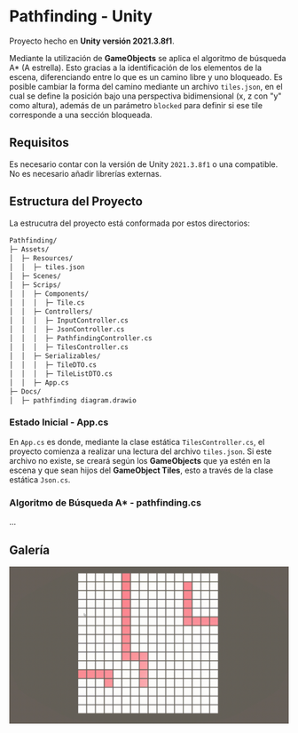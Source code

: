 # Pathfinding - Unity

Proyecto hecho en **Unity versión 2021.3.8f1**.

Mediante la utilización de **GameObjects** se aplica el algoritmo de búsqueda A* (A estrella). Esto gracias a la identificación de los elementos de la escena, diferenciando entre lo que es un camino libre y uno bloqueado. Es posible cambiar la forma del camino mediante un archivo `tiles.json`, en el cual se define la posición bajo una perspectiva bidimensional (x, z con "y" como altura), además de un parámetro `blocked` para definir si ese tile corresponde a una sección bloqueada.

## Requisitos

Es necesario contar con la versión de Unity `2021.3.8f1` o una compatible. No es necesario añadir librerías externas.

## Estructura del Proyecto

La estrucutra del proyecto está conformada por estos directorios:
```
Pathfinding/
├─ Assets/
│  ├─ Resources/
│  │  ├─ tiles.json
│  ├─ Scenes/
│  ├─ Scrips/
│  │  ├─ Components/
│  │  │  ├─ Tile.cs
│  │  ├─ Controllers/
│  │  │  ├─ InputController.cs
│  │  │  ├─ JsonController.cs
│  │  │  ├─ PathfindingController.cs
│  │  │  ├─ TilesController.cs
│  │  ├─ Serializables/
│  │  │  ├─ TileDTO.cs
│  │  │  ├─ TileListDTO.cs
│  │  ├─ App.cs
├─ Docs/
│  ├─ pathfinding diagram.drawio
```

### Estado Inicial - App.cs

En `App.cs` es donde, mediante la clase estática `TilesController.cs`, el proyecto comienza a realizar una lectura del archivo `tiles.json`. Si este archivo no existe, se creará según los **GameObjects** que ya estén en la escena y que sean hijos del **GameObject Tiles**, esto a través de la clase estática `Json.cs`.

### Algoritmo de Búsqueda A* - pathfinding.cs

...

## Galería

![](/Assets/Resources/media/example1.gif)
